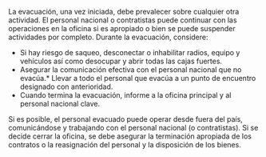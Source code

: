 [Title]: # (Fase Cuatro - Evacuación)
[Difficulty]: # (Principiante)
[Order]: # (0)

La evacuación, una vez iniciada, debe prevalecer sobre cualquier otra actividad. El personal nacional o contratistas puede continuar con las operaciones en la oficina si es apropiado o bien se puede suspender actividades por completo. Durante la evacuación, considere:

*   Si hay riesgo de saqueo, desconectar o inhabilitar radios, equipo y vehículos así como desocupar y abrir todas las cajas fuertes.
*   Asegurar la comunicación efectiva con el personal nacional que no evacúa.*   Llevar a todo el personal que evacúa a un punto de encuentro designado con anterioridad.
*   Cuando termina la evacuación, informe a la oficina principal y al personal nacional clave.

Si es posible, el personal evacuado puede operar desde fuera del país, comunicándose y trabajando con el personal nacional (o contratistas). Si se decide cerrar la oficina, se debe asegurar la terminación apropiada de los contratos o la reasignación del personal y la disposición de los bienes.